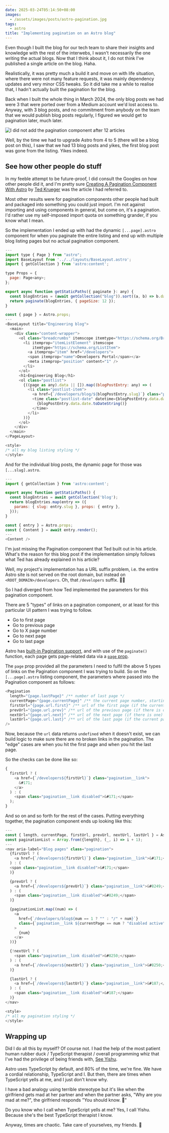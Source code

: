 ```yaml
---
date: 2025-03-24T05:14:50+08:00
images:
  - /assets/images/posts/astro-pagination.jpg
tags:
  - astro
title: "Implementing pagination on an Astro blog"
---
```


Even though I built the blog for our tech team to share their insights and knowledge with the rest of the interwebs, I wasn't necessarily the one writing the actual blogs. Now that I think about it, I do not think I've published a single article on the blog. Haha.

Realistically, it was pretty much a build it and move on with life situation, where there were not many feature requests, it was mainly dependency updates and very minor CSS tweaks. So it did take me a while to realise that, I hadn't actually built the pagination for the blog.

Back when I built the whole thing in March 2024, the only blog posts we had were 3 that were ported over from a Medium account we'd lost access to. Anyway, with 3 blog posts, and no commitment from anybody on the team that we would publish blog posts regularly, I figured we would get to pagination later, much later.

![I did not add the pagination component after 12 articles](/assets/images/posts/astro-pagination/future-proof.png)

Well, by the time we had to upgrade Astro from 4 to 5 (there will be a blog post on this), I saw that we had 13 blog posts and yikes, the first blog post was gone from the listing. Yikes indeed.

## See how other people do stuff

In my feeble attempt to be future-proof, I did consult the Googles on how other people did it, and I'm pretty sure [Creating A Pagination Component With Astro](https://rimdev.io/creating-a-pagination-component-with-astro) by [Ted Krueger](https://github.com/tedk13) was the article I had referred to.

Most other results were for pagination components other people had built and packaged into something you could just import. I'm not against importing and using components in general, but come on, it's a pagination. I'd rather use my self-imposed import quota on something grander, if you know what I mean.

So the implementation I ended up with had the dynamic `[...page].astro` component for when you paginate the entire listing and end up with multiple blog listing pages but no actual pagination component.

```js
---
import type { Page } from "astro";
import BaseLayout from '../../layouts/BaseLayout.astro';
import { getCollection } from 'astro:content';

type Props = {
  page: Page<any>;
};

export async function getStaticPaths({ paginate }: any) {
  const blogEntries = (await getCollection("blog")).sort((a, b) => b.data.date.getTime() - a.data.date.getTime());
  return paginate(blogEntries, { pageSize: 12 });
}

const { page } = Astro.props;
---
<BaseLayout title="Engineering blog">
  <main>
    <div class="content-wrapper">
      <ol class="breadcrumbs" itemscope itemtype="https://schema.org/BreadcrumbList">
        <li itemprop="itemListElement" itemscope
            itemtype="https://schema.org/ListItem">
          <a itemprop="item" href="/developers">
          <span itemprop="name">Developers Portal</span></a>
          <meta itemprop="position" content="1" />
        </li>
      </ol>
      <h1>Engineering Blog</h1>
      <ol class="postlist">
        {((page as any).data || []).map((blogPostEntry: any) => (
          <li class="postlist-item">
            <a href={`/developers/blog/${blogPostEntry.slug}`} class="postlist-link heading--6">{blogPostEntry.data.title}</a>
            <time class="postlist-date" datetime={blogPostEntry.data.date.toISOString()}>
              {blogPostEntry.data.date.toDateString()}
            </time>
          </li>
        ))}
      </ol>
    </div>
  </main>
</PageLayout>

<style>
/* all my blog listing styling */
</style>
```

And for the individual blog posts, the dynamic page for those was `[...slug].astro`.

```js
---
import { getCollection } from 'astro:content';

export async function getStaticPaths() {
  const blogEntries = await getCollection('blog');
  return blogEntries.map(entry => ({
    params: { slug: entry.slug }, props: { entry },
  }));
}

const { entry } = Astro.props;
const { Content } = await entry.render();
---
<Content />
```

I'm just missing the Pagination component that Ted built out in his article. What's the reason for this blog post if the implementation simply follows what Ted has already explained in his article?

Well, my project's implementation has a URL suffix problem, i.e. the entire Astro site is not served on the root domain, but instead on `<ROOT_DOMAIN>/developers`. Oh, that `/developers` suffix. <span class="emoji" role="img" tabindex="0" aria-label="exhaling face">&#x1F62E;&#x200D;&#x1F4A8;</span>

So I had diverged from how Ted implemented the parameters for this pagination component.

<p class="no-margin">There are 5 "types" of links on a pagination component, or at least for this particular UI pattern I was trying to follow.</p>

<ul>
  <li class="no-margin">Go to first page</li>
  <li class="no-margin">Go to previous page</li>
  <li class="no-margin">Go to X page number</li>
  <li class="no-margin">Go to next page</li>
  <li>Go to last page</li>
</ul>

Astro has [built-in Pagination support](https://docs.astro.build/en/guides/routing/#pagination), and with use of the `paginate()` function, each page gets page-related data via a [`page` prop](https://docs.astro.build/en/guides/routing/#the-page-prop).

The `page` prop provided all the parameters I need to fulfil the above 5 types of links on the Pagination component I was trying to build. So on the `[...page].astro` listing component, the parameters where passed into the Pagination component as follows:

```js
<Pagination
  length="{page.lastPage}" /** number of last page */
  currentPage="{page.currentPage}" /** the current page number, starting from 1 */
  firstUrl="{page.url.first}" /** url of the first page (if the current page is not the first page) */
  prevUrl="{page.url.prev}" /** url of the previous page (if there is one) */
  nextUrl="{page.url.next}" /** url of the next page (if there is one) */
  lastUrl="{page.url.last}" /** url of the last page (if the current page in not the last page) */
/>
```

Now, because the `url` data returns `undefined` when it doesn't exist, we can build logic to make sure there are no broken links in the pagination. The "edge" cases are when you hit the first page and when you hit the last page.

So the checks can be done like so:

```js
{
  firstUrl ? (
    <a href={`/developers${firstUrl}`} class="pagination__link">
      &#171;
    </a>
  ) : (
    <span class="pagination__link disabled">&#171;</span>
  );
}
```

And so on and so forth for the rest of the cases. Putting everything together, the pagination component ends up looking like this:

```js
---
const { length, currentPage, firstUrl, prevUrl, nextUrl, lastUrl } = Astro.props;
const paginationList = Array.from({length}, (_, i) => i + 1);
---
<nav aria-label="Blog pages" class="pagination">
  {firstUrl ? (
    <a href={`/developers${firstUrl}`} class="pagination__link">&#171;</a>
  ) : (
  <span class="pagination__link disabled">&#171;</span>
  )}

  {prevUrl ? (
    <a href={`/developers${prevUrl}`} class="pagination__link">&#8249;</a>
  ) : (
    <span class="pagination__link disabled">&#8249;</span>
  )}

  {paginationList.map((num) => (
    <a
      href={`/developers/blog${num == 1 ? "" : "/" + num}`}
      class={`pagination__link ${currentPage == num ? "disabled active" : ""}`}
    >
      {num}
    </a>
  ))}

  {!nextUrl ? (
    <span class="pagination__link disabled">&#8250;</span>
  ) : (
    <a href={`/developers${nextUrl}`} class="pagination__link">&#8250;</a>
  )}

  {lastUrl ? (
    <a href={`/developers${lastUrl}`} class="pagination__link">&#187;</a>
  ) : (
    <span class="pagination__link disabled">&#187;</span>
  )}
</nav>

<style>
/* all my pagination styling */
</style>
```

## Wrapping up

Did I do all this by myself? Of course not. I had the help of the most patient human rubber duck / TypeScript therapist / overall programming whiz that I've had the privilege of being friends with, [See Yishu](https://github.com/yishus).

Astro uses TypeScript by default, and 80% of the time, we're fine. We have a cordial relationship, TypeScript and I. But then, there are times when TypeScript yells at me, and I just don't know why.

I have a bad analogy using terrible stereotype but it's like when the girlfriend gets mad at her partner and when the partner asks, "Why are you mad at me?", the girlfriend responds "You should know. <span class="emoji" role="img" tabindex="0" aria-label="mad face">&#x1F624;</span>"

Do you know who I call when TypeScript yells at me? Yes, I call Yishu. Because she's the best TypeScript therapist I know.

Anyway, times are chaotic. Take care of yourselves, my friends. <span class="emoji" role="img" tabindex="0" aria-label="person in lotus position">&#x1F9D8;</span>
